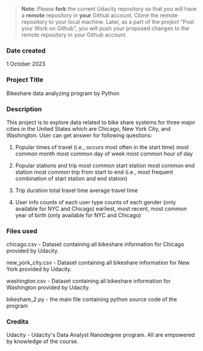 >**Note**: Please **fork** the current Udacity repository so that you will have a **remote** repository in **your** Github account. Clone the remote repository to your local machine. Later, as a part of the project "Post your Work on Github", you will push your proposed changes to the remote repository in your Github account.

### Date created
1 October 2023

### Project Title
Bikeshare data analyzing program by Python

### Description
This project is to explore data related to bike share systems for three major cities in the United States which are Chicago, New York City, and Washington. User can get answer for following questions:
1. Popular times of travel (i.e., occurs most often in the start time)
most common month
most common day of week
most common hour of day

2. Popular stations and trip
most common start station
most common end station
most common trip from start to end (i.e., most frequent combination of start station and end station)

3. Trip duration
total travel time
average travel time

4. User info
counts of each user type
counts of each gender (only available for NYC and Chicago)
earliest, most recent, most common year of birth (only available for NYC and Chicago)

### Files used
chicago.csv - Dataset containing all bikeshare information for Chicago provided by Udacity.

new_york_city.csv - Dataset containing all bikeshare information for New York provided by Udacity.

washington.csv - Dataset containing all bikeshare information for Washington provided by Udacity. 

bikeshare_2.py - the main file containing python source code of the program

### Credits
Udacity - Udacity's Data Analyst Nanodegree program. All are empowered by knowledge of the course.

